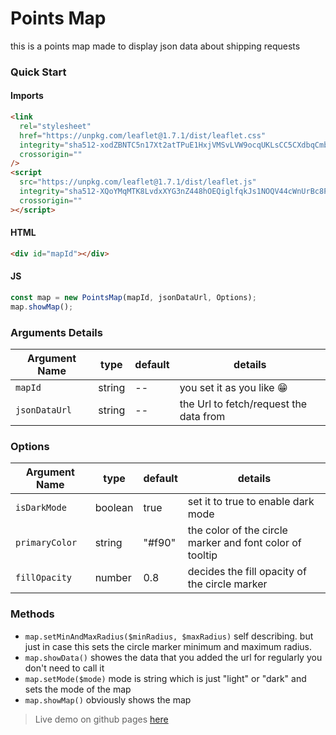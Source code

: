 # Points Map

this is a points map made to display json data about shipping requests

### Quick Start

#### Imports

```html
<link
  rel="stylesheet"
  href="https://unpkg.com/leaflet@1.7.1/dist/leaflet.css"
  integrity="sha512-xodZBNTC5n17Xt2atTPuE1HxjVMSvLVW9ocqUKLsCC5CXdbqCmblAshOMAS6/keqq/sMZMZ19scR4PsZChSR7A=="
  crossorigin=""
/>
<script
  src="https://unpkg.com/leaflet@1.7.1/dist/leaflet.js"
  integrity="sha512-XQoYMqMTK8LvdxXYG3nZ448hOEQiglfqkJs1NOQV44cWnUrBc8PkAOcXy20w0vlaXaVUearIOBhiXZ5V3ynxwA=="
  crossorigin=""
></script>
```

#### HTML

```html
<div id="mapId"></div>
```

#### JS

```js
const map = new PointsMap(mapId, jsonDataUrl, Options);
map.showMap();
```

### Arguments Details

| Argument Name | type   | default | details                                |
| ------------- | ------ | ------- | -------------------------------------- |
| `mapId`       | string | --      | you set it as you like 😁              |
| `jsonDataUrl` | string | --      | the Url to fetch/request the data from |

### Options

| Argument Name  | type    | default | details                                                  |
| -------------- | ------- | ------- | -------------------------------------------------------- |
| `isDarkMode`   | boolean | true    | set it to true to enable dark mode                       |
| `primaryColor` | string  | "#f90"  | the color of the circle marker and font color of tooltip |
| `fillOpacity`  | number  | 0.8     | decides the fill opacity of the circle marker            |

### Methods

- `map.setMinAndMaxRadius($minRadius, $maxRadius)` self describing. but just in case this sets the circle marker minimum and maximum radius.
- `map.showData()` showes the data that you added the url for regularly you don't need to call it
- `map.setMode($mode)` mode is string which is just "light" or "dark" and sets the mode of the map
- `map.showMap()` obviously shows the map

> Live demo on github pages [here](https://abdoarafh.github.io/points-map/)
